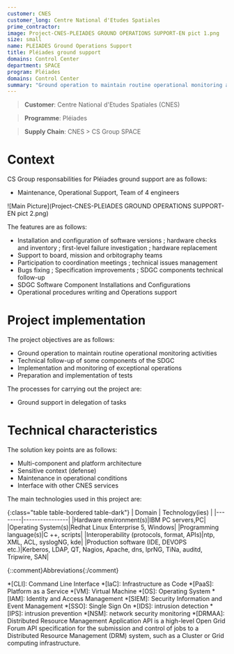 ```yaml
---
customer: CNES
customer_long: Centre National d'Etudes Spatiales
prime_contractor: 
image: Project-CNES-PLEIADES GROUND OPERATIONS SUPPORT-EN pict 1.png
size: small
name: PLEIADES Ground Operations Support
title: Pléiades ground support
domains: Control Center
department: SPACE
program: Pléiades
domains: Control Center
summary: "Ground operation to maintain routine operational monitoring activities. Technical follow-up of some components of the SDGC. Implementation and monitoring of exceptional operations. Preparation and implementation of tests"
---
```


> __Customer__\: Centre National d'Etudes Spatiales (CNES)

> __Programme__\: Pléiades

> __Supply Chain__\: CNES >  CS Group SPACE


# Context


CS Group responsabilities for Pléiades ground support are as follows:
* Maintenance, Operational Support, Team of 4 engineers

![Main Picture](Project-CNES-PLEIADES GROUND OPERATIONS SUPPORT-EN pict 2.png)

The features are as follows:
* Installation and configuration of software versions ; hardware checks and inventory ; first-level failure investigation ; hardware replacement
* Support to board, mission and orbitography teams 
* Participation to coordination meetings ; technical issues management 
* Bugs fixing ; Specification improvements ; SDGC components technical follow-up 
* SDGC Software Component Installations and Configurations
* Operational procedures writing and Operations support

# Project implementation

The project objectives are as follows:
* Ground operation to maintain routine operational monitoring activities
* Technical follow-up of some components of the SDGC
* Implementation and monitoring of exceptional operations
* Preparation and implementation of tests

The processes for carrying out the project are:
* Ground support in delegation of tasks

# Technical characteristics

The solution key points are as follows:
* Multi-component and platform architecture
* Sensitive context (defense)
* Maintenance in operational conditions
* Interface with other CNES services



The main technologies used in this project are:

{:class="table table-bordered table-dark"}
| Domain | Technology(ies) |
|--------|----------------|
|Hardware environment(s)|IBM PC servers,PC|
|Operating System(s)|Redhat Linux Enterprise 5, Windows|
|Programming language(s)|C ++, scripts|
|Interoperability (protocols, format, APIs)|ntp, XML, ACL, syslogNG, kde|
|Production software (IDE, DEVOPS etc.)|Kerberos, LDAP, QT, Nagios, Apache, dns, lprNG, TiNa, auditd, Tripwire, SAN|



{::comment}Abbreviations{:/comment}

*[CLI]: Command Line Interface
*[IaC]: Infrastructure as Code
*[PaaS]: Platform as a Service
*[VM]: Virtual Machine
*[OS]: Operating System
*[IAM]: Identity and Access Management
*[SIEM]: Security Information and Event Management
*[SSO]: Single Sign On
*[IDS]: intrusion detection
*[IPS]: intrusion prevention
*[NSM]: network security monitoring
*[DRMAA]: Distributed Resource Management Application API is a high-level Open Grid Forum API specification for the submission and control of jobs to a Distributed Resource Management (DRM) system, such as a Cluster or Grid computing infrastructure.
